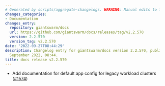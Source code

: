 ```yaml
---
# Generated by scripts/aggregate-changelogs. WARNING: Manual edits to this files will be overwritten.
changes_categories:
- Documentation
changes_entry:
  repository: giantswarm/docs
  url: https://github.com/giantswarm/docs/releases/tag/v2.2.570
  version: 2.2.570
  version_tag: v2.2.570
date: '2022-09-27T08:44:29'
description: Changelog entry for giantswarm/docs version 2.2.570, published on 27
  September 2022, 08:44.
title: docs release v2.2.570
---
```


- Add documentation for default app config for legacy workload clusters ([#1574](https://github.com/giantswarm/docs/pull/1574))
